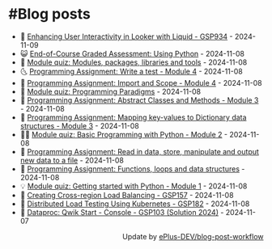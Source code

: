 # #Blog posts
<!-- BLOG-POST-LIST:START -->
- 🧰 [Enhancing User Interactivity in Looker with Liquid - GSP934](https://eplus.dev/enhancing-user-interactivity-in-looker-with-liquid-gsp934) - 2024-11-09
- 😺 [End-of-Course Graded Assessment: Using Python](https://eplus.dev/end-of-course-graded-assessment-using-python) - 2024-11-08
- 🗽 [Module quiz: Modules, packages, libraries and tools](https://eplus.dev/module-quiz-modules-packages-libraries-and-tools) - 2024-11-08
- 🌜 [Programming Assignment: Write a test - Module 4](https://eplus.dev/programming-assignment-write-a-test-module-4) - 2024-11-08
- 📝 [Programming Assignment: Import and Scope - Module 4](https://eplus.dev/programming-assignment-import-and-scope-module-4) - 2024-11-08
- 🚀 [Module quiz: Programming Paradigms](https://eplus.dev/module-quiz-programming-paradigms) - 2024-11-08
- 💼 [Programming Assignment: Abstract Classes and Methods - Module 3](https://eplus.dev/programming-assignment-abstract-classes-and-methods-module-3) - 2024-11-08
- 🦣 [Programming Assignment: Mapping key-values to Dictionary data structures - Module 3](https://eplus.dev/programming-assignment-mapping-key-values-to-dictionary-data-structures-module-3) - 2024-11-08
- 👨‍🏫 [Module quiz: Basic Programming with Python - Module 2](https://eplus.dev/module-quiz-basic-programming-with-python-module-2) - 2024-11-08
- 🔭 [Programming Assignment: Read in data, store, manipulate and output new data to a file](https://eplus.dev/programming-assignment-read-in-data-store-manipulate-and-output-new-data-to-a-file) - 2024-11-08
- 🤡 [Programming Assignment: Functions, loops and data structures](https://eplus.dev/programming-assignment-functions-loops-and-data-structures) - 2024-11-08
- 💡 [Module quiz: Getting started with Python - Module 1](https://eplus.dev/module-quiz-getting-started-with-python-module-1) - 2024-11-08
- 🦣 [Creating Cross-region Load Balancing - GSP157](https://eplus.dev/creating-cross-region-load-balancing-gsp157) - 2024-11-08
- 💪 [Distributed Load Testing Using Kubernetes - GSP182](https://eplus.dev/distributed-load-testing-using-kubernetes-gsp182) - 2024-11-08
- 🤡 [Dataproc: Qwik Start - Console - GSP103 &lpar;Solution 2024&rpar;](https://eplus.dev/dataproc-qwik-start-console-gsp103-solution-2024) - 2024-11-07<!-- BLOG-POST-LIST:END -->
<div align="right">
  Update by <a target="_blank"
    href="https://github.com/ePlus-DEV/blog-post-workflow">ePlus-DEV/blog-post-workflow</a>
</div>
